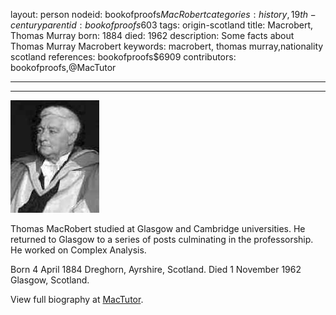 layout: person
nodeid: bookofproofs$MacRobert
categories: history,19th-century
parentid: bookofproofs$603
tags: origin-scotland
title: Macrobert, Thomas Murray
born: 1884
died: 1962
description: Some facts about Thomas Murray Macrobert
keywords: macrobert, thomas murray,nationality scotland
references: bookofproofs$6909
contributors: bookofproofs,@MacTutor

---


---

![MacRobert.jpg](https://github.com/bookofproofs/bookofproofs.github.io/blob/main/_sources/_assets/images/portraits/MacRobert.jpg?raw=true)

Thomas MacRobert studied at Glasgow and Cambridge universities. He returned to Glasgow to a series of posts culminating in the professorship. He worked on Complex Analysis.

Born 4 April 1884 Dreghorn, Ayrshire, Scotland. Died 1 November 1962 Glasgow, Scotland.


View full biography at [MacTutor](https://mathshistory.st-andrews.ac.uk/Biographies/MacRobert/).
